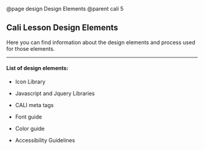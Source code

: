 @page design Design Elements
@parent cali 5

## Cali Lesson Design Elements

Here you can find information about the design elements and process used for those elements.

---

#### List of design elements:

* Icon Library

* Javascript and Jquery Libraries

* CALI meta tags

* Font guide

* Color guide

* Accessibility Guidelines